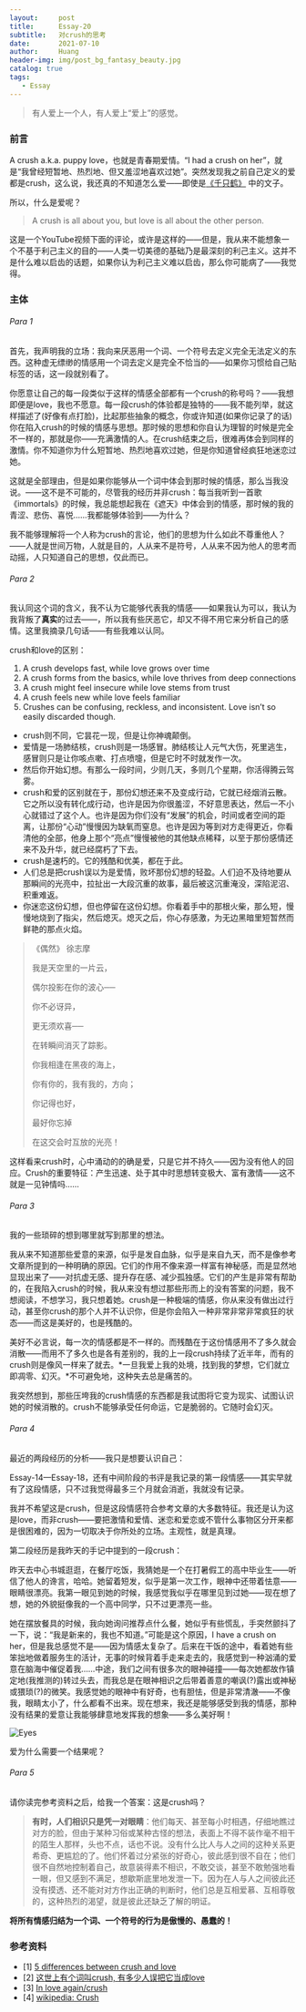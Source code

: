 ```yaml
---
layout:     post
title:      Essay-20
subtitle:   对crush的思考
date:       2021-07-10
author:     Huang
header-img: img/post_bg_fantasy_beauty.jpg
catalog: true
tags:
   - Essay
---
```


> 有人爱上一个人，有人爱上“爱上”的感觉。

### 前言

A crush a.k.a. puppy love，也就是青春期爱情。“I had a crush on her”，就是“我曾经短暂地、热烈地、但又羞涩地喜欢过她”。突然发现我之前自己定义的爱都是crush，这么说，我还真的不知道怎么爱——即使是[《千只鹤》](https://huang-feiyu.github.io/2021/07/08/Thousand-Cranes/) 中的文子。

所以，什么是爱呢？

> A crush is all about you, but love is all about the other person.

这是一个YouTube视频下面的评论，或许是这样的——但是，我从来不能想象一个不基于利己主义的目的——人类一切美德的基础乃是最深刻的利己主义。这并不是什么难以启齿的话题，如果你认为利己主义难以启齿，那么你可能病了——我觉得。

### 主体

###### Para 1

首先，我声明我的立场：我向来厌恶用一个词、一个符号去定义完全无法定义的东西。这种虚无缥缈的情感用一个词去定义是完全不恰当的——如果你习惯给自己贴标签的话，这一段就别看了。

你愿意让自己的每一段类似于这样的情感全部都有一个crush的称号吗？——我想即便是love，我也不愿意。每一段crush的体验都是独特的——我不能列举，就这样描述了(好像有点打脸)，比起那些抽象的概念，你或许知道(如果你记录了的话)你在陷入crush的时候的情感与思想。那时候的思想和你自认为理智的时候是完全不一样的，那就是你——充满激情的人。在crush结束之后，很难再体会到同样的激情。你不知道你为什么短暂地、热烈地喜欢过她，但是你知道曾经疯狂地迷恋过她。

这就是全部理由，但是如果你能够从一个词中体会到那时候的情感，那么当我没说。——这不是不可能的，尽管我的经历并非crush：每当我听到一首歌《immortals》的时候，我总能想起我在《遮天》中体会到的情感，那时候的我的青涩、悲伤、喜悦……我都能够体验到——为什么？

我不能够理解将一个人称为crush的言论，他们的思想为什么如此不尊重他人？——人就是世间万物，人就是目的，人从来不是符号，人从来不因为他人的思考而动摇，人只知道自己的思想，仅此而已。

###### Para 2

我认同这个词的含义，我不认为它能够代表我的情感——如果我认为可以，我认为我背叛了**真实**的过去——，所以我有些厌恶它，却又不得不用它来分析自己的感情。这里我摘录几句话——有些我难以认同。

crush和love的区别：

1. A crush develops fast, while love grows over time
2. A crush forms from the basics, while love thrives from deep connections
3. A crush might feel insecure while love stems from trust
4. A crush feels new while love feels familiar
5. Crushes can be confusing, reckless, and inconsistent. Love isn’t so easily discarded though.

* crush则不同，它昙花一现，但是让你神魂颠倒。
* 爱情是一场肺结核，crush则是一场感冒。肺结核让人元气大伤，死里逃生，感冒则只是让你咳点嗽、打点喷嚏，但是它时不时就发作一次。
* 然后你开始幻想。有那么一段时间，少则几天，多则几个星期，你活得腾云驾雾。
* crush和爱的区别就在于，那份幻想还来不及变成行动，它就已经烟消云散。它之所以没有转化成行动，也许是因为你很羞涩，不好意思表达，然后一不小心就错过了这个人。也许是因为你们没有“发展”的机会，时间或者空间的距离，让那份“心动”慢慢因为缺氧而窒息。也许是因为等到对方走得更近，你看清他的全部，他身上那个“亮点”慢慢被他的其他缺点稀释，以至于那份感情还来不及升华，就已经腐朽了下去。
* crush是速朽的。它的残酷和优美，都在于此。
* 人们总是把crush误以为是爱情，败坏那份幻想的轻盈。人们迫不及待地要从那瞬间的光亮中，拉扯出一大段沉重的故事，最后被这沉重淹没，深陷泥沼、积重难返。
* 你迷恋这份幻想，但也停留在这份幻想。你看着手中的那根火柴，那么短，慢慢地烧到了指尖，然后熄灭。熄灭之后，你心存感激，为无边黑暗里短暂然而鲜艳的那点火焰。

> 《偶然》  徐志摩
>
> 我是天空里的一片云，
>
> 偶尔投影在你的波心──
>
> 你不必讶异，
>
> 更无须欢喜──
>
> 在转瞬间消灭了踪影。
>
> 
>
> 你我相逢在黑夜的海上，
>
> 你有你的，我有我的，方向；
>
> 你记得也好，
>
> 最好你忘掉
>
> 在这交会时互放的光亮！

这样看来crush时，心中涌动的的确是爱，只是它并不持久——因为没有他人的回应。Crush的重要特征：产生迅速、处于其中时思想转变极大、富有激情——这不就是一见钟情吗……

###### Para 3

我的一些琐碎的想到哪里就写到那里的想法。

我从来不知道那些爱意的来源，似乎是发自血脉，似乎是来自九天，而不是像参考文章所提到的一种明确的原因。它们的作用不像来源一样富有神秘感，而是显然地显现出来了——对抗虚无感、提升存在感、减少孤独感。它们的产生是非常有帮助的，在我陷入crush的时候，我从来没有想过那些形而上的没有答案的问题，我不想阅读，不想学习，我只想着她。crush是一种极端的情感，你从来没有做出过行动，甚至你crush的那个人并不认识你，但是你会陷入一种非常非常非常疯狂的状态——而这是美好的，也是残酷的。

美好不必言说，每一次的情感都是不一样的。而残酷在于这份情感用不了多久就会消散——而用不了多久也是各有差别的，我的上一段crush持续了近半年，而有的crush则是像风一样来了就去。*一旦我爱上我的处境，找到我的梦想，它们就立即凋零、幻灭。*不可避免地，这种失去总是痛苦的。

我突然想到，那些压垮我的crush情感的东西都是我试图将它变为现实、试图认识她的时候消散的。crush不能够承受任何命运，它是脆弱的。它随时会幻灭。

###### Para 4

最近的两段经历的分析——我只是想要认识自己：

Essay-14—Essay-18，还有中间阶段的书评是我记录的第一段情感——其实早就有了这段情感，只不过我觉得最多三个月就会消逝，我就没有记录。

我并不希望这是crush，但是这段情感符合参考文章的大多数特征。我还是认为这是love，而非crush——要把激情和爱情、迷恋和爱恋或不管什么事物区分开来都是很困难的，因为一切取决于你所处的立场。主观性，就是真理。

第二段经历是我昨天的手记中提到的一段crush：

昨天去中心书城逛逛，在餐厅吃饭，我猜她是一个在打暑假工的高中毕业生——听信了他人的谗言，哈哈。她留着短发，似乎是第一次工作，眼神中还带着怯意——眼睛很漂亮。我第一眼见到她的时候，我感觉我似乎在哪里见到过她——现在想了想，她的外貌挺像我的一个高中同学，只不过更漂亮一些。

她在摆放餐具的时候，我向她询问推荐点什么餐，她似乎有些慌乱，手突然颤抖了一下，说：“我是新来的，我也不知道。”可能是这个原因，I have a crush on her，但是我总感觉不是——因为情感太复杂了。后来在干饭的途中，看着她有些笨拙地做着服务生的活计，无事的时候背着手走来走去的，我感觉到一种汹涌的爱意在脑海中催促着我……中途，我们之间有很多次的眼神碰撞——每次她都故作镇定地(我推测的)转过头去，而我总是在眼神相识之后带着善意的嘲讽(?)露出或神秘或猥琐(?)的微笑。我感觉她的眼神中有好奇，也有胆怯，但是非常清澈——不像我，眼睛太小了，什么都看不出来。现在想来，我还是能够感受到我的情感，那种没有结果的爱意让我能够肆意地发挥我的想象——多么美好啊！

![Eyes](https://raw.githubusercontent.com/huang-feiyu/huang-feiyu.github.io/master/img/post_bg_crush_love.jpg)

爱为什么需要一个结果呢？

###### Para 5

请你读完参考资料之后，给我一个答案：这是crush吗？

> **有时，人们相识只是凭一对眼睛**：他们每天、甚至每小时相遇，仔细地瞧过对方的脸，但由于某种习俗或某种古怪的想法，表面上不得不装作毫不相干的陌生人那样，头也不点，话也不说。没有什么比人与人之间的这种关系更希奇、更尴尬的了。他们怀着过分紧张的好奇心，彼此感到很不自在；他们很不自然地控制着自己，故意装得素不相识，不敢交谈，甚至不敢勉强地看一眼，但又感到不满足，想歇斯底里地发泄一下。因为在人与人之间彼此还没有摸透、还不能对对方作出正确的判断时，他们总是互相爱慕、互相尊敬的，这种热烈的渴望，就是彼此还缺乏了解的明证。

**将所有情感归结为一个词、一个符号的行为是傲慢的、愚蠢的！**

### 参考资料

* [1] [5 differences between crush and love](https://www.youtube.com/watch?v=p578HlQyUaY&ab_channel=Psych2Go)
* [2] [这世上有个词叫crush, 有多少人误把它当成love](https://site.douban.com/widget/notes/335509/note/211421705/)
* [3] [In love again/crush](https://dc.swosu.edu/cgi/viewcontent.cgi?article=2878&context=westview)
* [4] [wikipedia: Crush](https://en.wikipedia.org/wiki/Puppy_love)

